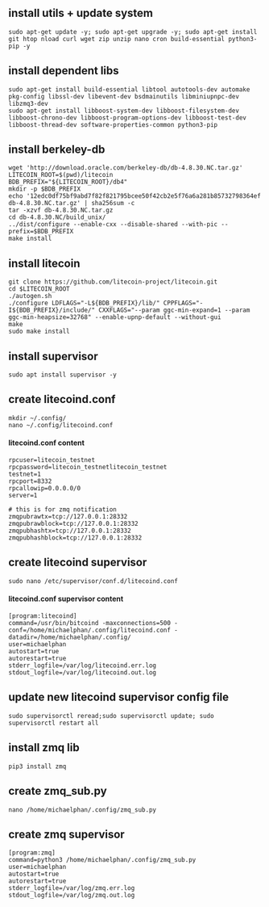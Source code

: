 ## install utils + update system

```
sudo apt-get update -y; sudo apt-get upgrade -y; sudo apt-get install git htop nload curl wget zip unzip nano cron build-essential python3-pip -y
```

## install dependent libs

```
sudo apt-get install build-essential libtool autotools-dev automake pkg-config libssl-dev libevent-dev bsdmainutils libminiupnpc-dev libzmq3-dev
sudo apt-get install libboost-system-dev libboost-filesystem-dev libboost-chrono-dev libboost-program-options-dev libboost-test-dev libboost-thread-dev software-properties-common python3-pip
```
## install berkeley-db
```
wget 'http://download.oracle.com/berkeley-db/db-4.8.30.NC.tar.gz'
LITECOIN_ROOT=$(pwd)/litecoin
BDB_PREFIX="${LITECOIN_ROOT}/db4"
mkdir -p $BDB_PREFIX
echo '12edc0df75bf9abd7f82f821795bcee50f42cb2e5f76a6a281b85732798364ef  db-4.8.30.NC.tar.gz' | sha256sum -c
tar -xzvf db-4.8.30.NC.tar.gz
cd db-4.8.30.NC/build_unix/
../dist/configure --enable-cxx --disable-shared --with-pic --prefix=$BDB_PREFIX
make install
```

## install litecoin

```
git clone https://github.com/litecoin-project/litecoin.git
cd $LITECOIN_ROOT
./autogen.sh
./configure LDFLAGS="-L${BDB_PREFIX}/lib/" CPPFLAGS="-I${BDB_PREFIX}/include/" CXXFLAGS="--param ggc-min-expand=1 --param ggc-min-heapsize=32768" --enable-upnp-default --without-gui
make
sudo make install

```

## install supervisor

```
sudo apt install supervisor -y
```

## create litecoind.conf

```
mkdir ~/.config/
nano ~/.config/litecoind.conf
```

#### litecoind.conf content
```
rpcuser=litecoin_testnet
rpcpassword=litecoin_testnetlitecoin_testnet
testnet=1
rpcport=8332
rpcallowip=0.0.0.0/0
server=1

# this is for zmq notification
zmqpubrawtx=tcp://127.0.0.1:28332
zmqpubrawblock=tcp://127.0.0.1:28332
zmqpubhashtx=tcp://127.0.0.1:28332
zmqpubhashblock=tcp://127.0.0.1:28332
```

## create litecoind supervisor

```
sudo nano /etc/supervisor/conf.d/litecoind.conf
```

#### litecoind.conf supervisor content
```
[program:litecoind]
command=/usr/bin/bitcoind -maxconnections=500 -conf=/home/michaelphan/.config/litecoind.conf -datadir=/home/michaelphan/.config/
user=michaelphan
autostart=true
autorestart=true
stderr_logfile=/var/log/litecoind.err.log
stdout_logfile=/var/log/litecoind.out.log
```

## update new litecoind supervisor config file
```
sudo supervisorctl reread;sudo supervisorctl update; sudo supervisorctl restart all
```
## install zmq lib
```
pip3 install zmq
```
## create zmq_sub.py
```
nano /home/michaelphan/.config/zmq_sub.py
```
## create zmq supervisor

```
[program:zmq]
command=python3 /home/michaelphan/.config/zmq_sub.py
user=michaelphan
autostart=true
autorestart=true
stderr_logfile=/var/log/zmq.err.log
stdout_logfile=/var/log/zmq.out.log
```


